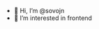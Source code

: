 - 👋 Hi, I’m @sovojn
- 👀 I’m interested in frontend

<!---
sovojn/sovojn is a ✨ special ✨ repository because its `README.md` (this file) appears on your GitHub profile.
You can click the Preview link to take a look at your changes.
--->
